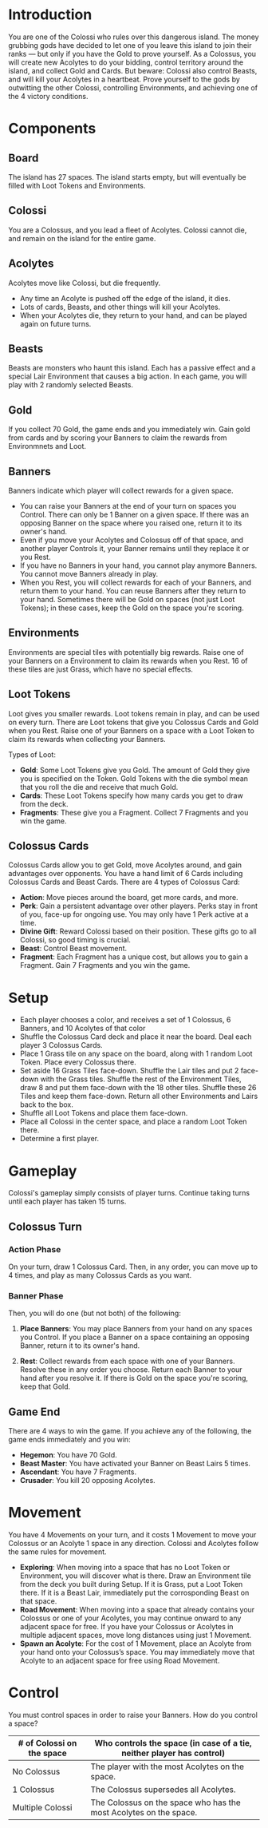 # Introduction

You are one of the Colossi who rules over this dangerous island. The money grubbing gods have decided to let one of you leave this island to join their ranks — but only if you have the Gold to prove yourself. As a Colossus, you will create new Acolytes to do your bidding, control territory around the island, and collect Gold and Cards. But beware: Colossi also control Beasts, and will kill your Acolytes in a heartbeat. Prove yourself to the gods by outwitting the other Colossi, controlling Environments, and achieving one of the 4 victory conditions.
 
# Components

## Board 
The island has 27 spaces. The island starts empty, but will eventually be filled with Loot Tokens and Environments.

## Colossi
You are a Colossus, and you lead a fleet of Acolytes.  Colossi cannot die, and remain on the island for the entire game.

## Acolytes
Acolytes move like Colossi, but die frequently. 
- Any time an Acolyte is pushed off the edge of the island, it dies.
- Lots of cards, Beasts, and other things will kill your Acolytes.
- When your Acolytes die, they return to your hand, and can be played again on future turns.

## Beasts
Beasts are monsters who haunt this island. Each has a passive effect and a special Lair Environment that causes a big action. In each game, you will play with 2 randomly selected Beasts.

## Gold
If you collect 70 Gold, the game ends and you immediately win. Gain gold from cards and by scoring your Banners to claim the rewards from Environmnets and Loot.

## Banners
Banners indicate which player will collect rewards for a given space.
- You can raise your Banners at the end of your turn on spaces you Control. There can only be 1 Banner on a given space. If there was an opposing Banner on the space where you raised one, return it to its owner's hand.
- Even if you move your Acolytes and Colossus off of that space, and another player Controls it, your Banner remains until they replace it or you Rest.
- If you have no Banners in your hand, you cannot play anymore Banners. You cannot move Banners already in play.
- When you Rest, you will collect rewards for each of your Banners, and return them to your hand. You can reuse Banners after they return to your hand. Sometimes there will be Gold on spaces (not just Loot Tokens); in these cases, keep the Gold on the space you're scoring.

## Environments
Environments are special tiles with potentially big rewards. Raise one of your Banners on a Environment to claim its rewards when you Rest. 16 of these tiles are just Grass, which have no special effects.

## Loot Tokens
Loot gives you smaller rewards. Loot tokens remain in play, and can be used on every turn. There are Loot tokens that give you Colossus Cards and Gold when you Rest. Raise one of your Banners on a space with a Loot Token to claim its rewards when collecting your Banners.

Types of Loot: 
- **Gold**: Some Loot Tokens give you Gold. The amount of Gold they give you is specified on the Token. Gold Tokens with the die symbol mean that you roll the die and receive that much Gold.
- **Cards**: These Loot Tokens specify how many cards you get to draw from the deck.
- **Fragments**: These give you a Fragment. Collect 7 Fragments and you win the game.

## Colossus Cards
Colossus Cards allow you to get Gold, move Acolytes around, and gain advantages over opponents. You have a hand limit of 6 Cards including Colossus Cards and Beast Cards. There are 4 types of Colossus Card:

- **Action**: Move pieces around the board, get more cards, and more.
- **Perk**: Gain a persistent advantage over other players. Perks stay in front of you, face-up for ongoing use. You may only have 1 Perk active at a time. 
- **Divine Gift**: Reward Colossi based on their position. These gifts go to all Colossi, so good timing is crucial.
- **Beast**: Control Beast movement.
- **Fragment**: Each Fragment has a unique cost, but allows you to gain a Fragment. Gain 7 Fragments and you win the game.

# Setup

- Each player chooses a color, and receives a set of 1 Colossus, 6 Banners, and 10 Acolytes of that color 
- Shuffle the Colossus Card deck and place it near the board. Deal each player 3 Colossus Cards.
- Place 1 Grass tile on any space on the board, along with 1 random Loot Token. Place every Colossus there.
- Set aside 16 Grass Tiles face-down. Shuffle the Lair tiles and put 2 face-down with the Grass tiles. Shuffle the rest of the Environment Tiles, draw 8 and put them face-down with the 18 other tiles. Shuffle these 26 Tiles and keep them face-down. Return all other Environments and Lairs back to the box.
- Shuffle all Loot Tokens and place them face-down.
- Place all Colossi in the center space, and place a random Loot Token there.
- Determine a first player. 

# Gameplay

Colossi's gameplay simply consists of player turns. Continue taking turns until each player has taken 15 turns. 

## Colossus Turn

### Action Phase
On your turn, draw 1 Colossus Card. Then, in any order, you can move up to 4 times, and play as many Colossus Cards as you want.

### Banner Phase

Then, you will do one (but not both) of the following:

1. **Place Banners**: You may place Banners from your hand on any spaces you Control. If you place a Banner on a space containing an opposing Banner, return it to its owner's hand.

2. **Rest**: Collect rewards from each space with one of your Banners. Resolve these in any order you choose. Return each Banner to your hand after you resolve it. If there is Gold on the space you're scoring, keep that Gold.

## Game End

There are 4 ways to win the game. If you achieve any of the following, the game ends immediately and you win: 

- **Hegemon**: You have 70 Gold.
- **Beast Master**: You have activated your Banner on Beast Lairs 5 times.
- **Ascendant**: You have 7 Fragments.
- **Crusader**: You kill 20 opposing Acolytes.

# Movement
You have 4 Movements on your turn, and it costs 1 Movement to move your Colossus or an Acolyte 1 space in any direction. Colossi and Acolytes follow the same rules for movement.
- **Exploring**: When moving into a space that has no Loot Token or Environment, you will discover what is there. Draw an Environment tile from the deck you built during Setup. If it is Grass, put a Loot Token there. If it is a Beast Lair, immediately put the corrosponding Beast on that space.
- **Road Movement**: When moving into a space that already contains your Colossus or one of your Acolytes, you may continue onward to any adjacent space for free. If you have your Colossus or Acolytes in multiple adjacent spaces, move long distances using just 1 Movement.
- **Spawn an Acolyte**: For the cost of 1 Movement, place an Acolyte from your hand onto your Colossus’s space. You may immediately move that Acolyte to an adjacent space for free using Road Movement.

# Control
You must control spaces in order to raise your Banners. How do you control a space?

| # of Colossi on the space| Who controls the space (in case of a tie, neither player has control) |
|----------|----------|
| No Colossus  | The player with the most Acolytes on the space. | 
| 1 Colossus   | The Colossus supersedes all Acolytes. | 
| Multiple Colossi   | The Colossus on the space who has the most Acolytes on the space. | 
